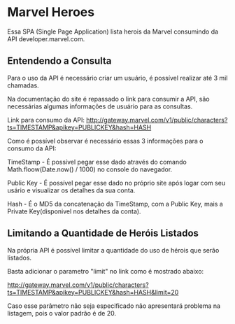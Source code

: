 # Marvel Heroes
<p>
Essa SPA (Single Page Application) lista herois da Marvel consumindo da API developer.marvel.com.
</p>

## Entendendo a Consulta
<p>
Para o uso da API é necessário criar um usuário, é possível realizar até 3 mil chamadas.

Na documentação do site é repassado o link para consumir a API, são necessárias algumas informações de usuário para as consultas.

Link para consumo da API: http://gateway.marvel.com/v1/public/characters?ts=TIMESTAMP&apikey=PUBLICKEY&hash=HASH


Como é possível observar é necessário essas 3 informações para o consumo da API:

TimeStamp - É possível pegar esse dado através do comando Math.floow(Date.now() / 1000) no console do navegador.

Public Key - É possível pegar esse dado no próprio site após logar com seu usário e visualizar os detalhes da sua conta.

Hash - É o MD5 da concatenação da TimeStamp, com a Public Key, mais a Private Key(disponivel nos detalhes da conta).
</p>

## Limitando a Quantidade de Heróis Listados

<p>
 Na própria API é possível limitar a quantidade do uso de hérois que serão listados.
 
 Basta adicionar o parametro "limit" no link como é mostrado abaixo:
 
 http://gateway.marvel.com/v1/public/characters?ts=TIMESTAMP&apikey=PUBLICKEY&hash=HASH&limit=20
 
 Caso esse parâmetro não seja especificado não apresentará problema na listagem, pois o valor padrão é de 20.
</p>
